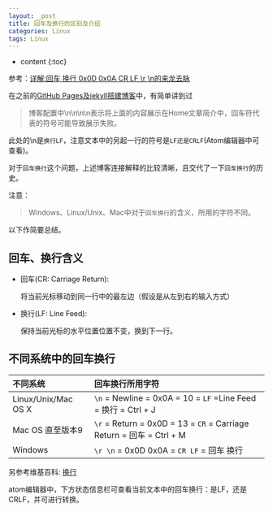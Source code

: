 ```yaml
---
layout: _post
title: 回车及换行的区别及介绍
categories: Linux
tags: Linux
---
```


* content
{:toc}

参考：[详解:回车 换行 0x0D 0x0A CR LF \r \n的来龙去脉](http://www.crifan.com/detailed_carriage_return_0x0d_0x0a_cr_lf__r__n_the_context/)

在之前的[GitHub Pages及jekyll搭建博客](https://xiaodongq.github.io/2016/04/04/github-pages&jekyll搭建博客/)中，有简单讲到过

>博客配置中\n\n\n\n表示将上面的内容展示在Home文章简介中，回车符代表的符号可能导致展示失败。

此处的\n是`换行LF`，注意文本中的另起一行的符号是`LF还是CRLF`(Atom编辑器中可查看)。

对于`回车换行`这个问题，上述博客连接解释的比较清晰，且交代了一下`回车换行`的历史。

注意：

> Windows、Linux/Unix、Mac中对于`回车换行`的含义，所用的字符不同。



以下作简要总结。

## 回车、换行含义

* 回车(CR: Carriage Return):

  将当前光标移动到同一行中的最左边（假设是从左到右的输入方式）

* 换行(LF: Line Feed):

  保持当前光标的水平位置位置不变，换到下一行。

## 不同系统中的回车换行

| 不同系统            | 回车换行所用字符                                                 |
|:--------------------|:-----------------------------------------------------------------|
| Linux/Unix/Mac OS X | `\n` = Newline = 0x0A = 10 = `LF` =Line Feed = 换行 = Ctrl + J       |
| Mac OS 直至版本9    | `\r` = Return = 0x0D = 13 = `CR` = Carriage Return = 回车 = Ctrl + M |
| Windows             | `\r \n` = 0x0D 0x0A = `CR LF` = 回车 换行                            |

另参考维基百科: [换行](https://zh.wikipedia.org/wiki/換行)

atom编辑器中，下方状态信息栏可查看当前文本中的回车换行：是LF，还是CRLF，并可进行转换。
